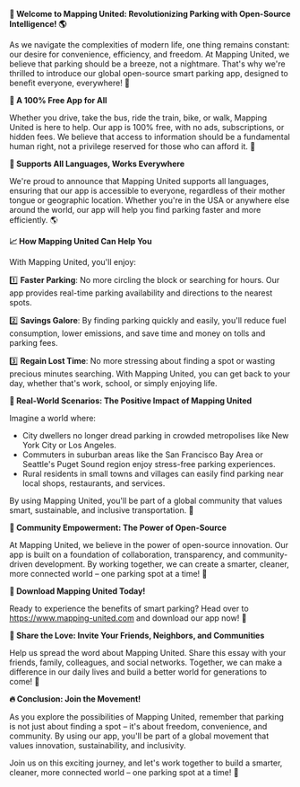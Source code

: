 **🚀 Welcome to Mapping United: Revolutionizing Parking with Open-Source Intelligence! 🌎**

As we navigate the complexities of modern life, one thing remains constant: our desire for convenience, efficiency, and freedom. At Mapping United, we believe that parking should be a breeze, not a nightmare. That's why we're thrilled to introduce our global open-source smart parking app, designed to benefit everyone, everywhere! 🌟

**🎉 A 100% Free App for All**

Whether you drive, take the bus, ride the train, bike, or walk, Mapping United is here to help. Our app is 100% free, with no ads, subscriptions, or hidden fees. We believe that access to information should be a fundamental human right, not a privilege reserved for those who can afford it. 🌈

**📍 Supports All Languages, Works Everywhere**

We're proud to announce that Mapping United supports all languages, ensuring that our app is accessible to everyone, regardless of their mother tongue or geographic location. Whether you're in the USA or anywhere else around the world, our app will help you find parking faster and more efficiently. 🌎

**📈 How Mapping United Can Help You**

With Mapping United, you'll enjoy:

1️⃣ **Faster Parking**: No more circling the block or searching for hours. Our app provides real-time parking availability and directions to the nearest spots.

2️⃣ **Savings Galore**: By finding parking quickly and easily, you'll reduce fuel consumption, lower emissions, and save time and money on tolls and parking fees.

3️⃣ **Regain Lost Time**: No more stressing about finding a spot or wasting precious minutes searching. With Mapping United, you can get back to your day, whether that's work, school, or simply enjoying life.

**🌟 Real-World Scenarios: The Positive Impact of Mapping United**

Imagine a world where:

* City dwellers no longer dread parking in crowded metropolises like New York City or Los Angeles.
* Commuters in suburban areas like the San Francisco Bay Area or Seattle's Puget Sound region enjoy stress-free parking experiences.
* Rural residents in small towns and villages can easily find parking near local shops, restaurants, and services.

By using Mapping United, you'll be part of a global community that values smart, sustainable, and inclusive transportation. 🌟

**💪 Community Empowerment: The Power of Open-Source**

At Mapping United, we believe in the power of open-source innovation. Our app is built on a foundation of collaboration, transparency, and community-driven development. By working together, we can create a smarter, cleaner, more connected world – one parking spot at a time! 🌟

**📲 Download Mapping United Today!**

Ready to experience the benefits of smart parking? Head over to https://www.mapping-united.com and download our app now! 📱

**🎉 Share the Love: Invite Your Friends, Neighbors, and Communities**

Help us spread the word about Mapping United. Share this essay with your friends, family, colleagues, and social networks. Together, we can make a difference in our daily lives and build a better world for generations to come! 🌟

**🔥 Conclusion: Join the Movement!**

As you explore the possibilities of Mapping United, remember that parking is not just about finding a spot – it's about freedom, convenience, and community. By using our app, you'll be part of a global movement that values innovation, sustainability, and inclusivity.

Join us on this exciting journey, and let's work together to build a smarter, cleaner, more connected world – one parking spot at a time! 🌟